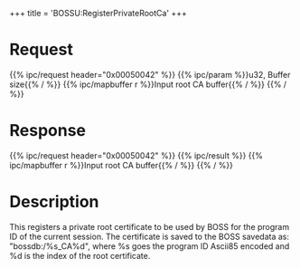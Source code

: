 +++
title = 'BOSSU:RegisterPrivateRootCa'
+++

# Request

{{% ipc/request header="0x00050042" %}}
{{% ipc/param %}}u32, Buffer size{{% / %}}
{{% ipc/mapbuffer r %}}Input root CA buffer{{% / %}}
{{% / %}}

# Response

{{% ipc/request header="0x00050042" %}}
{{% ipc/result %}}
{{% ipc/mapbuffer r %}}Input root CA buffer{{% / %}}
{{% / %}}

# Description

This registers a private root certificate to be used by BOSS for the program ID of the current session. The certificate is saved to the BOSS savedata as: "bossdb:/%s_CA%d", where %s goes the program ID Ascii85 encoded and %d is the index of the root certificate.
